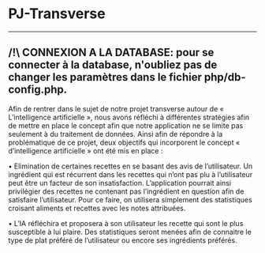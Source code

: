 # PJ-Transverse
----------------
/!\ CONNEXION A LA DATABASE: 
pour se connecter à la database, n'oubliez pas de changer les paramètres dans le fichier php/db-config.php.
----------------

Afin de rentrer dans le sujet de notre projet transverse autour de « L’intelligence artificielle », nous avons réfléchi à différentes stratégies afin de mettre en place le concept afin que notre application ne se limite pas seulement à du traitement de données. Ainsi afin de répondre à la problématique de ce projet, deux objectifs qui incorporent le concept « d’intelligence artificielle » ont été mis en place :

•	Elimination de certaines recettes en se basant des avis de l’utilisateur. Un ingrédient qui est récurrent dans les recettes qui n’ont pas plu à l’utilisateur peut être un facteur de son insatisfaction. L’application pourrait ainsi privilégier des recettes ne contenant pas l’ingrédient en question afin de satisfaire l’utilisateur. Pour ce faire, on utilisera simplement des statistiques croisant aliments et recettes avec les notes attribuées.

•	L’IA réfléchira et proposera à son utilisateur les recette qui sont le plus susceptible à lui plaire. Des statistiques seront menées afin de connaitre le type de plat préféré de l’utilisateur ou encore ses ingrédients préférés.

